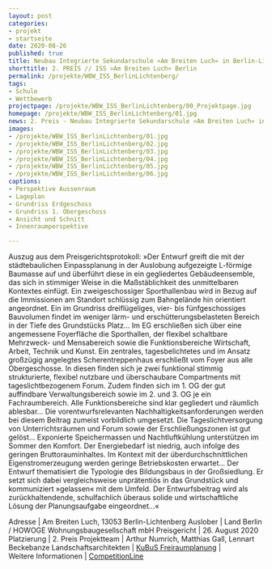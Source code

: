 ```yaml
---
layout: post
categories:
- projekt
- startseite
date: 2020-08-26
published: true
title: Neubau Integrierte Sekundarschule »Am Breiten Luch« in Berlin-Lichtenberg
shorttitle: 2. PREIS // ISS »Am Breiten Luch« Berlin
permalink: /projekte/WBW_ISS_BerlinLichtenberg/
tags: 
- Schule
- Wettbewerb
projectpage: /projekte/WBW_ISS_BerlinLichtenberg/00_Projektpage.jpg
homepage: /projekte/WBW_ISS_BerlinLichtenberg/01.jpg
news: 2. Preis - Neubau Integrierte Sekundarschule »Am Breiten Luch« in <br />Berlin-Lichtenberg
images:
- /projekte/WBW_ISS_BerlinLichtenberg/01.jpg
- /projekte/WBW_ISS_BerlinLichtenberg/02.jpg
- /projekte/WBW_ISS_BerlinLichtenberg/03.jpg
- /projekte/WBW_ISS_BerlinLichtenberg/04.jpg
- /projekte/WBW_ISS_BerlinLichtenberg/05.jpg
- /projekte/WBW_ISS_BerlinLichtenberg/06.jpg
captions:
- Perspektive Aussenraum
- Lageplan
- Grundriss Erdgeschoss 
- Grundriss 1. Obergeschoss
- Ansicht und Schnitt
- Innenraumperspektive

---
```


Auszug aus dem Preisgerichtsprotokoll: »Der Entwurf greift die mit der städtebaulichen Einpassplanung in der Auslobung aufgezeigte L-förmige Baumasse auf und überführt diese in ein gegliedertes Gebäudeensemble, das sich in stimmiger Weise in die Maßstäblichkeit des unmittelbaren Kontextes einfügt. Ein zweigeschossiger Sporthallenbau wird in Bezug auf die Immissionen am Standort schlüssig zum Bahngelände hin orientiert angeordnet. Ein im Grundriss dreiflügeliges, vier- bis fünfgeschossiges Bauvolumen findet im weniger lärm- und erschütterungsbelasteten Bereich in der Tiefe des Grundstücks Platz... Im EG erschließen sich über eine angemessene Foyerfläche die Sporthallen, der flexibel schaltbare Mehrzweck- und Mensabereich sowie die Funktionsbereiche Wirtschaft, Arbeit, Technik und Kunst. Ein zentrales, tagesbelichtetes und im Ansatz großzügig angelegtes Scherentreppenhaus erschließt vom Foyer aus alle Obergeschosse. In diesen finden sich je zwei funktional stimmig strukturierte, flexibel nutzbare und überschaubare Compartments mit tageslichtbezogenem Forum. Zudem finden sich im 1. OG der gut auffindbare Verwaltungsbereich sowie im 2. und 3. OG je ein Fachraumbereich. Alle Funktionsbereiche sind klar gegliedert und räumlich ablesbar... Die vorentwurfsrelevanten Nachhaltigkeitsanforderungen werden bei diesem Beitrag zumeist vorbildlich umgesetzt. Die Tageslichtversorgung von Unterrichtsräumen und Forum sowie der Erschließungszonen ist gut gelöst... Exponierte Speichermassen und Nachtluftkühlung unterstützen im Sommer den Komfort. Der Energiebedarf ist niedrig, auch infolge des geringen Bruttorauminhaltes. Im Kontext mit der überdurchschnittlichen Eigenstromerzeugung werden geringe Betriebskosten erwartet... Der Entwurf thematisiert die Typologie des Bildungsbaus in der Großsiedlung. Er setzt sich dabei vergleichsweise unprätentiös in das Grundstück und kommuniziert »gelassen« mit dem Umfeld. Der Entwurfsbeitrag wird als zurückhaltendende, schulfachlich überaus solide und wirtschaftliche Lösung der Planungsaufgabe eingeordnet...«


Adresse					|	Am Breiten Luch, 13053 Berlin-Lichtenberg
Auslober				|	Land Berlin / HOWOGE Wohnungsbaugesellschaft mbH
Preisgericht			|	26. August 2020
Platzierung				|	2. Preis
Projektteam				|	Arthur Numrich, Matthias Gall, Lennart Beckebanze
Landschaftsarchitekten	|	[KuBuS Freiraumplanung](http://www.kubus-freiraum.de)
                        |    
Weitere Informationen   |   [CompetitionLine](https://www.competitionline.com/de/ergebnisse/367715) 
